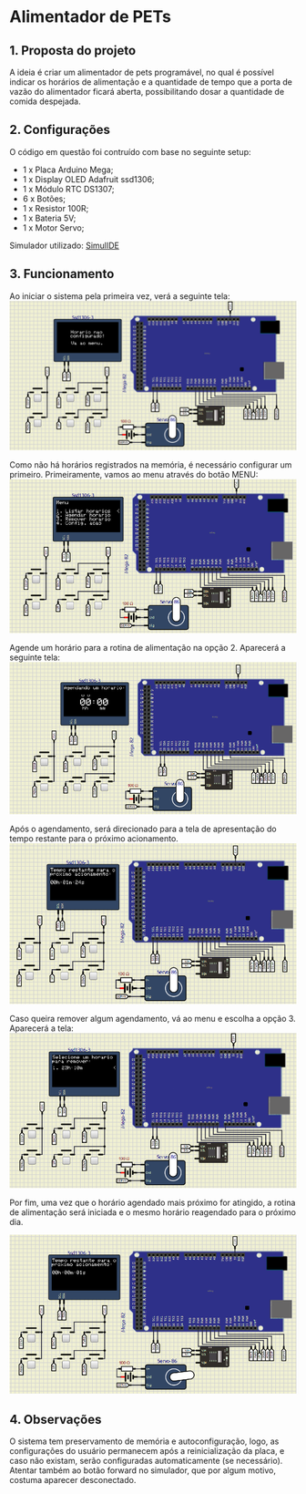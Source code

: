 # Alimentador de PETs

## 1. Proposta do projeto

A ideia é criar um alimentador de pets programável, no qual é possível indicar os horários de alimentação e a quantidade de tempo que a porta de vazão do alimentador ficará aberta, possibilitando dosar a quantidade de comida despejada.

## 2. Configurações

O código em questão foi contruído com base no seguinte setup:  
-  1 x Placa Arduino Mega;
-  1 x Display OLED Adafruit ssd1306;
-  1 x Módulo RTC DS1307;
-  6 x Botões;
-  1 x Resistor 100R;
-  1 x Bateria 5V;
-  1 x Motor Servo;

Simulador utilizado: [SimulIDE](https://simulide.com/p/)

## 3. Funcionamento

Ao iniciar o sistema pela primeira vez, verá a seguinte tela:
![](./img/tela_in_not_config.png)

Como não há horários registrados na memória, é necessário configurar um primeiro.
Primeiramente, vamos ao menu através do botão MENU:
![](./img/tela_menu.png)

Agende um horário para a rotina de alimentação na opção 2. Aparecerá a seguinte tela:
![](./img/tela_add_time.png)

Após o agendamento, será direcionado para a tela de apresentação do tempo restante para o próximo acionamento.
![](./img/tela_display_time.png)

Caso queira remover algum agendamento, vá ao menu e escolha a opção 3. Aparecerá a tela:
![](./img/tela_rem.png)

Por fim, uma vez que o horário agendado mais próximo for atingido, a rotina de alimentação será iniciada e o mesmo horário reagendado para o próximo dia.

![](./img/tela_routine.png)

## 4. Observações

O sistema tem preservamento de memória e autoconfiguração, logo, as configurações do usuário permanecem após a reinicialização da placa, e caso não existam, serão configuradas automaticamente (se necessário).
Atentar também ao botão forward no simulador, que por algum motivo, costuma aparecer desconectado.